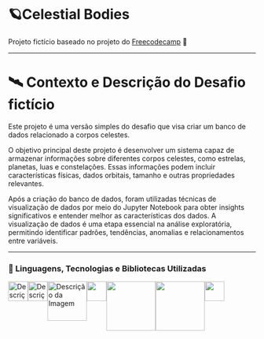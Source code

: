 # 🪐Celestial Bodies
Projeto fictício baseado no projeto do [Freecodecamp](https://www.freecodecamp.org/learn/relational-database/build-a-celestial-bodies-database-project/build-a-celestial-bodies-database) 📝
***

# 🛰️ Contexto e Descrição do Desafio fictício

Este projeto é uma versão simples do desafio que visa criar um banco de dados relacionado a corpos celestes.

O objetivo principal deste projeto é desenvolver um sistema capaz de armazenar informações sobre diferentes corpos celestes, como estrelas, planetas, luas e constelações. Essas informações podem incluir características físicas, dados orbitais, tamanho e outras propriedades relevantes.

Após a criação do banco de dados, foram utilizadas técnicas de visualização de dados por meio do Jupyter Notebook para obter insights significativos e entender melhor as características dos dados. A visualização de dados é uma etapa essencial na análise exploratória, permitindo identificar padrões, tendências, anomalias e relacionamentos entre variáveis.

***
### 🔨 Linguagens, Tecnologias e Bibliotecas Utilizadas
  <div style="display: flex; flex-direction: row;">
  <img src="https://upload.wikimedia.org/wikipedia/commons/thumb/c/c3/Python-logo-notext.svg/1200px-Python-logo-notext.svg.png" alt="Descrição da Imagem" width="40">
  <img src="https://upload.wikimedia.org/wikipedia/commons/thumb/3/38/Jupyter_logo.svg/1200px-Jupyter_logo.svg.png" alt="Descrição da Imagem" width="40">
  <img src="https://upload.wikimedia.org/wikipedia/commons/8/87/Sql_data_base_with_logo.png" alt="Descrição da Imagem" width="80">
  <img src="https://upload.wikimedia.org/wikipedia/commons/thumb/2/29/Postgresql_elephant.svg/1985px-Postgresql_elephant.svg.png" width="40">
  <img src="https://upload.wikimedia.org/wikipedia/commons/thumb/e/ed/Pandas_logo.svg/2560px-Pandas_logo.svg.png" width="100">
  <img src="https://upload.wikimedia.org/wikipedia/commons/thumb/3/31/NumPy_logo_2020.svg/1280px-NumPy_logo_2020.svg.png" width="100">
  <img src="https://upload.wikimedia.org/wikipedia/commons/thumb/0/01/Created_with_Matplotlib-logo.svg/2048px-Created_with_Matplotlib-logo.svg.png" width="40">
</div>


